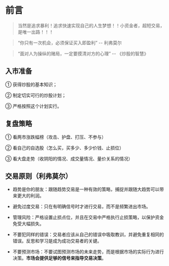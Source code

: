 # 前言

> 当然是追求暴利！追求快速实现自己的人生梦想！！小资金者，超短交易，是唯一出路！！！

> “你只有一次机会，必须保证买入即盈利” -- 利弗莫尔

> “面对人为操纵的赌局，一定要摸清对方的心理” -- 《炒股的智慧》

## 入市准备

① 获得炒股的基本知识；

② 制定切实可行的炒股计划；

③ 严格按照这个计划实行。

## 复盘策略

① 看两市涨跌幅榜（攻击、护盘、打压、不参与）

② 看自己的自选股（怎么买，买多少、多少价钱、止损位）

③ 看大盘走势（收阴阳的情况、成交量情况、量价关系的情况）

## 交易原则（利弗莫尔）

- 趋势是你的朋友：跟随趋势交易是一种有效的策略，捕捉并跟随大趋势可以带来更大的利润。

- 避免过度交易：只在有明确信号时才进行交易，而不是频繁进出市场。

- 管理风险：严格设置止损点位，并且在交易中严格执行止损策略，以保护资金免受大幅损失。

- 不要犯同样的错误：交易者应该从自己的错误中吸取教训，并避免重复相同的错误。反思和学习是成为成功交易者的关键。

- 不要预测市场：不要试图预测市场的未来走势，而是根据市场的实际行为进行决策。**市场会提供足够的信号来指导交易决策**。
